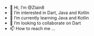 - 👋 Hi, I’m @Zlain8
- 👀 I’m interested in Dart, Java and Kotlin
- 🌱 I’m currently learning Java and Kotlin
- 💞️ I’m looking to collaborate on Dart
- 📫 How to reach me ...

<!---
Zlain8/Zlain8 is a ✨ special ✨ repository because its `README.md` (this file) appears on your GitHub profile.
You can click the Preview link to take a look at your changes.
--->
